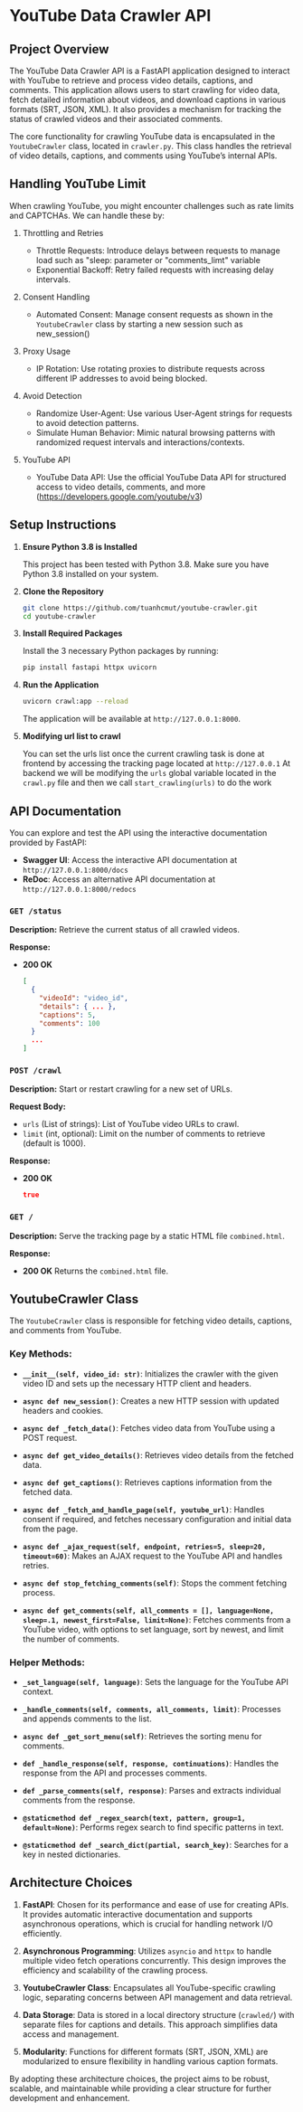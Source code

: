 # YouTube Data Crawler API

## Project Overview

The YouTube Data Crawler API is a FastAPI application designed to interact with YouTube to retrieve and process video details, captions, and comments. This application allows users to start crawling for video data, fetch detailed information about videos, and download captions in various formats (SRT, JSON, XML). It also provides a mechanism for tracking the status of crawled videos and their associated comments.

The core functionality for crawling YouTube data is encapsulated in the `YoutubeCrawler` class, located in `crawler.py`. This class handles the retrieval of video details, captions, and comments using YouTube’s internal APIs.

## Handling YouTube Limit
When crawling YouTube, you might encounter challenges such as rate limits and CAPTCHAs. We can handle these by:

1. Throttling and Retries
   - Throttle Requests: Introduce delays between requests to manage load such as "sleep: parameter or "comments_limt" variable
   - Exponential Backoff: Retry failed requests with increasing delay intervals.

2. Consent Handling
   - Automated Consent: Manage consent requests as shown in the `YoutubeCrawler` class by starting a new session such as new_session()

3. Proxy Usage
   - IP Rotation: Use rotating proxies to distribute requests across different IP addresses to avoid being blocked.

4. Avoid Detection
   - Randomize User-Agent: Use various User-Agent strings for requests to avoid detection patterns.
   - Simulate Human Behavior: Mimic natural browsing patterns with randomized request intervals and interactions/contexts.

5. YouTube API
   - YouTube Data API: Use the official YouTube Data API for structured access to video details, comments, and more (https://developers.google.com/youtube/v3)
     
## Setup Instructions

1. **Ensure Python 3.8 is Installed**

    This project has been tested with Python 3.8. Make sure you have Python 3.8 installed on your system.

2. **Clone the Repository**

    ```bash
    git clone https://github.com/tuanhcmut/youtube-crawler.git
    cd youtube-crawler
    ```

3. **Install Required Packages**

    Install the 3 necessary Python packages by running:

    ```bash
    pip install fastapi httpx uvicorn
    ```

4. **Run the Application**

    ```bash
    uvicorn crawl:app --reload
    ```

    The application will be available at `http://127.0.0.1:8000`.
   
6. **Modifying url list to crawl**
   
   You can set the urls list once the current crawling task is done at frontend by accessing the tracking page located at `http://127.0.0.1`
   At backend we will be modifying the `urls` global variable located in the `crawl.py` file and then we call `start_crawling(urls)` to do the work
   
## API Documentation

You can explore and test the API using the interactive documentation provided by FastAPI:

- **Swagger UI**: Access the interactive API documentation at `http://127.0.0.1:8000/docs`
- **ReDoc**: Access an alternative API documentation at `http://127.0.0.1:8000/redocs`

### `GET /status`

**Description:** Retrieve the current status of all crawled videos.

**Response:**

- **200 OK**
  ```json
  [
    {
      "videoId": "video_id",
      "details": { ... },
      "captions": 5,
      "comments": 100
    }
    ...
  ]
  ```

### `POST /crawl`

**Description:** Start or restart crawling for a new set of URLs.

**Request Body:**

- `urls` (List of strings): List of YouTube video URLs to crawl.
- `limit` (int, optional): Limit on the number of comments to retrieve (default is 1000).

**Response:**

- **200 OK**
  ```json
  true
  ```

### `GET /`

**Description:** Serve the tracking page by a static HTML file `combined.html`.

**Response:**

- **200 OK**
  Returns the `combined.html` file.

## YoutubeCrawler Class

The `YoutubeCrawler` class is responsible for fetching video details, captions, and comments from YouTube. 

### Key Methods:

- **`__init__(self, video_id: str)`**: Initializes the crawler with the given video ID and sets up the necessary HTTP client and headers.

- **`async def new_session()`**: Creates a new HTTP session with updated headers and cookies.

- **`async def _fetch_data()`**: Fetches video data from YouTube using a POST request.

- **`async def get_video_details()`**: Retrieves video details from the fetched data.

- **`async def get_captions()`**: Retrieves captions information from the fetched data.

- **`async def _fetch_and_handle_page(self, youtube_url)`**: Handles consent if required, and fetches necessary configuration and initial data from the page.

- **`async def _ajax_request(self, endpoint, retries=5, sleep=20, timeout=60)`**: Makes an AJAX request to the YouTube API and handles retries.

- **`async def stop_fetching_comments(self)`**: Stops the comment fetching process.

- **`async def get_comments(self, all_comments = [], language=None, sleep=.1, newest_first=False, limit=None)`**: Fetches comments from a YouTube video, with options to set language, sort by newest, and limit the number of comments.

### Helper Methods:

- **`_set_language(self, language)`**: Sets the language for the YouTube API context.

- **`_handle_comments(self, comments, all_comments, limit)`**: Processes and appends comments to the list.

- **`async def _get_sort_menu(self)`**: Retrieves the sorting menu for comments.

- **`def _handle_response(self, response, continuations)`**: Handles the response from the API and processes comments.

- **`def _parse_comments(self, response)`**: Parses and extracts individual comments from the response.

- **`@staticmethod def _regex_search(text, pattern, group=1, default=None)`**: Performs regex search to find specific patterns in text.

- **`@staticmethod def _search_dict(partial, search_key)`**: Searches for a key in nested dictionaries.

## Architecture Choices

1. **FastAPI**: Chosen for its performance and ease of use for creating APIs. It provides automatic interactive documentation and supports asynchronous operations, which is crucial for handling network I/O efficiently.

2. **Asynchronous Programming**: Utilizes `asyncio` and `httpx` to handle multiple video fetch operations concurrently. This design improves the efficiency and scalability of the crawling process.

3. **YoutubeCrawler Class**: Encapsulates all YouTube-specific crawling logic, separating concerns between API management and data retrieval.

4. **Data Storage**: Data is stored in a local directory structure (`crawled/`) with separate files for captions and details. This approach simplifies data access and management.

5. **Modularity**: Functions for different formats (SRT, JSON, XML) are modularized to ensure flexibility in handling various caption formats.

By adopting these architecture choices, the project aims to be robust, scalable, and maintainable while providing a clear structure for further development and enhancement.
